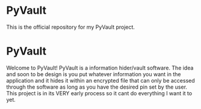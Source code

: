 # PyVault
This is the official repository for my PyVault project.

# PyVault
Welcome to PyVault!
PyVault is a information hider/vault software. The idea and soon to be design is you put whatever information you want in the application and it hides it within an encrypted file that can only be accessed through the software as long as you have the desired pin set by the user.
This project is in its VERY early process so it cant do everything I want it to yet.
